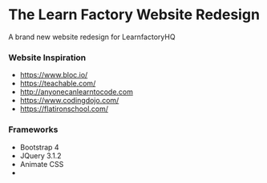 # The Learn Factory Website Redesign
A brand new website redesign for LearnfactoryHQ 



### Website Inspiration
- https://www.bloc.io/
- https://teachable.com/
- http://anyonecanlearntocode.com
- https://www.codingdojo.com/
- https://flatironschool.com/


### Frameworks 
- Bootstrap 4 
- JQuery 3.1.2
- Animate CSS
- 

